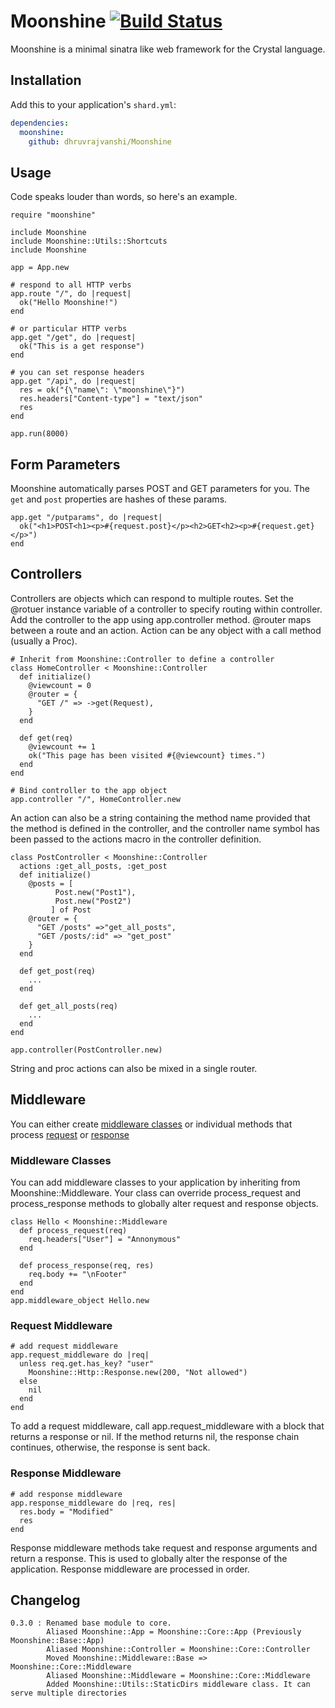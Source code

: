 # Moonshine [![Build Status](https://travis-ci.org/dhruvrajvanshi/Moonshine.svg?branch=master)](https://travis-ci.org/dhruvrajvanshi/Moonshine)
Moonshine is a minimal sinatra like web framework for the Crystal language.

## Installation

Add this to your application's `shard.yml`:

```yaml
dependencies:
  moonshine:
    github: dhruvrajvanshi/Moonshine
```

## Usage

Code speaks louder than words, so here's an example.

```crystal
require "moonshine"

include Moonshine
include Moonshine::Utils::Shortcuts
include Moonshine

app = App.new

# respond to all HTTP verbs
app.route "/", do |request|
  ok("Hello Moonshine!")
end

# or particular HTTP verbs
app.get "/get", do |request|
  ok("This is a get response")
end

# you can set response headers
app.get "/api", do |request|
  res = ok("{\"name\": \"moonshine\"}")
  res.headers["Content-type"] = "text/json"
  res
end

app.run(8000)
```

## Form Parameters
Moonshine automatically parses POST and GET parameters for you. The `get` and `post` properties are hashes of these params.

```crystal
app.get "/putparams", do |request|
  ok("<h1>POST<h1><p>#{request.post}</p><h2>GET<h2><p>#{request.get}</p>")
end
```

## Controllers
Controllers are objects which can respond to multiple routes. Set the @rotuer instance variable of a controller to specify routing within controller. Add the controller to the app using app.controller method.
@router maps between a route and an action. Action can be any object with a call method (usually a Proc).
```crystal
# Inherit from Moonshine::Controller to define a controller
class HomeController < Moonshine::Controller
  def initialize()
    @viewcount = 0
    @router = {
      "GET /" => ->get(Request),
    }
  end

  def get(req)
    @viewcount += 1
    ok("This page has been visited #{@viewcount} times.")
  end
end

# Bind controller to the app object
app.controller "/", HomeController.new
```

An action can also be a string containing the method name provided that the method is defined in the controller, and the controller name symbol has been passed to the actions macro in the controller definition.
```crystal
class PostController < Moonshine::Controller
  actions :get_all_posts, :get_post
  def initialize()
    @posts = [
          Post.new("Post1"),
          Post.new("Post2")
         ] of Post
    @router = {
      "GET /posts" =>"get_all_posts",
      "GET /posts/:id" => "get_post"
    }
  end

  def get_post(req)
    ...
  end

  def get_all_posts(req)
    ...
  end
end

app.controller(PostController.new)
```
String and proc actions can also be mixed in a single router.

## Middleware
You can either create [middleware classes](#middleware_classes) or individual methods that process [request](#request_middleware) or [response](#response_middleware)
### Middleware Classes<a name="middleware_classes"></a>
You can add middleware classes to your application by inheriting from Moonshine::Middleware. Your class can override process_request and process_response methods to globally alter request and response objects.
```crystal
class Hello < Moonshine::Middleware
  def process_request(req)
    req.headers["User"] = "Annonymous"
  end

  def process_response(req, res)
    req.body += "\nFooter"
  end
end
app.middleware_object Hello.new
```

### Request Middleware<a name="request_middleware"></a>
```crystal
# add request middleware
app.request_middleware do |req|
  unless req.get.has_key? "user"
    Moonshine::Http::Response.new(200, "Not allowed")
  else
    nil
  end
end
```

To add a request middleware, call app.request_middleware with a block that returns a response or nil. If the method returns nil, the response chain continues, otherwise, the response is sent back.

### Response Middleware<a name="response_middleware"></a>
```crystal
# add response middleware
app.response_middleware do |req, res|
  res.body = "Modified"
  res
end
```
Response middleware methods take request and response arguments and return a response. This is used to globally alter the response of the application. Response middleware are processed in order.


## Changelog
```
0.3.0 : Renamed base module to core.
        Aliased Moonshine::App = Moonshine::Core::App (Previously Moonshine::Base::App)
        Aliased Moonshine::Controller = Moonshine::Core::Controller
        Moved Moonshine::Middleware::Base => Moonshine::Core::Middleware
        Aliased Moonshine::Middleware = Moonshine::Core::Middleware
        Added Moonshine::Utils::StaticDirs middleware class. It can serve multiple directories
```